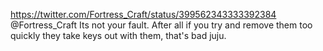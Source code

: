 https://twitter.com/Fortress_Craft/status/399562343333392384 @Fortress_Craft Its not your fault. After all if you try and remove them too quickly they take keys out with them, that's bad juju.